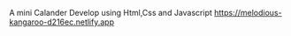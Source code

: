 A mini Calander Develop using Html,Css and Javascript
https://melodious-kangaroo-d216ec.netlify.app
